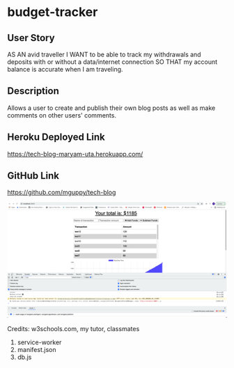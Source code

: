 # budget-tracker

## User Story
AS AN avid traveller I WANT to be able to track my withdrawals and deposits with or without a data/internet connection SO THAT my account balance is accurate when I am traveling.

## Description
Allows a user to create and publish their own blog posts as well as make comments on other users' comments.

## Heroku Deployed Link
https://tech-blog-maryam-uta.herokuapp.com/

## GitHub Link
https://github.com/mguppy/tech-blog

![ScreenShot](Screenshot.png)

Credits: w3schools.com, my tutor, classmates

1. service-worker
2. manifest.json
3. db.js
